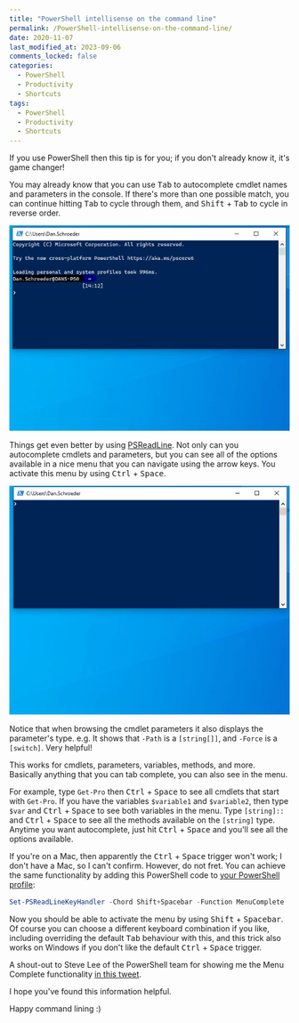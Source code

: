 ```yaml
---
title: "PowerShell intellisense on the command line"
permalink: /PowerShell-intellisense-on-the-command-line/
date: 2020-11-07
last_modified_at: 2023-09-06
comments_locked: false
categories:
  - PowerShell
  - Productivity
  - Shortcuts
tags:
  - PowerShell
  - Productivity
  - Shortcuts
---
```


If you use PowerShell then this tip is for you; if you don't already know it, it's game changer!

You may already know that you can use <kbd>Tab</kbd> to autocomplete cmdlet names and parameters in the console.
If there's more than one possible match, you can continue hitting <kbd>Tab</kbd> to cycle through them, and <kbd>Shift</kbd> + <kbd>Tab</kbd> to cycle in reverse order.

![Screencast showing tab completion](/assets/Posts/2020-11-07-PowerShell-intellisense-on-the-command-line/PowerShellTabCompletion.gif)

Things get even better by using [PSReadLine](https://github.com/PowerShell/PSReadLine).
Not only can you autocomplete cmdlets and parameters, but you can see all of the options available in a nice menu that you can navigate using the arrow keys.
You activate this menu by using <kbd>Ctrl</kbd> + <kbd>Space</kbd>.

![Screencast showing PSReadLine menu completion](/assets/Posts/2020-11-07-PowerShell-intellisense-on-the-command-line/PowerShellMenuComplete.gif)

Notice that when browsing the cmdlet parameters it also displays the parameter's type.
e.g. It shows that `-Path` is a `[string[]]`, and `-Force` is a `[switch]`.
Very helpful!

This works for cmdlets, parameters, variables, methods, and more.
Basically anything that you can tab complete, you can also see in the menu.

For example, type `Get-Pro` then <kbd>Ctrl</kbd> + <kbd>Space</kbd> to see all cmdlets that start with `Get-Pro`.
If you have the variables `$variable1` and `$variable2`, then type `$var` and <kbd>Ctrl</kbd> + <kbd>Space</kbd> to see both variables in the menu.
Type `[string]::` and <kbd>Ctrl</kbd> + <kbd>Space</kbd> to see all the methods available on the `[string]` type.
Anytime you want autocomplete, just hit <kbd>Ctrl</kbd> + <kbd>Space</kbd> and you'll see all the options available.

If you're on a Mac, then apparently the <kbd>Ctrl</kbd> + <kbd>Space</kbd> trigger won't work; I don't have a Mac, so I can't confirm.
However, do not fret.
You can achieve the same functionality by adding this PowerShell code to [your PowerShell profile](https://docs.microsoft.com/en-us/powershell/module/microsoft.powershell.core/about/about_profiles):

```powershell
Set-PSReadLineKeyHandler -Chord Shift+Spacebar -Function MenuComplete
```

Now you should be able to activate the menu by using <kbd>Shift</kbd> + <kbd>Spacebar</kbd>.
Of course you can choose a different keyboard combination if you like, including overriding the default <kbd>Tab</kbd> behaviour with this, and this trick also works on Windows if you don't like the default <kbd>Ctrl</kbd> + <kbd>Space</kbd> trigger.

A shout-out to Steve Lee of the PowerShell team for showing me the Menu Complete functionality [in this tweet](https://twitter.com/Steve_MSFT/status/1324192341310124033).

I hope you've found this information helpful.

Happy command lining :)

